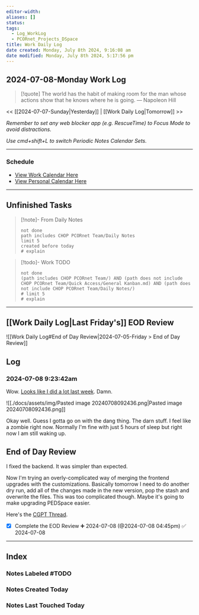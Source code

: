 ```yaml
---
editor-width: 
aliases: []
status: 
tags:
  - Log_WorkLog
  - PCORnet_Projects_DSpace
title: Work Daily Log
date created: Monday, July 8th 2024, 9:16:08 am
date modified: Monday, July 8th 2024, 5:17:56 pm
---
```


## 2024-07-08-Monday Work Log

> [!quote] The world has the habit of making room for the man whose actions show that he knows where he is going.
> — Napoleon Hill

<< [[2024-07-07-Sunday|Yesterday]] | [[Work Daily Log|Tomorrow]] >>

_Remember to set any web blocker app (e.g. RescueTime) to Focus Mode to avoid distractions._

_Use cmd+shift+L to switch Periodic Notes Calendar Sets._

---

### Schedule

- [View Work Calendar Here](https://outlook.office.com/calendar/view/week)
- [View Personal Calendar Here](https://calendar.google.com/calendar/u/0/r)

---

## Unfinished Tasks

> [!note]- From Daily Notes
> ```tasks
> not done
> path includes CHOP PCORnet Team/Daily Notes
> limit 5
> created before today
> # explain
> ```

> [!todo]- Work TODO
> ```tasks
> not done
> (path includes CHOP PCORnet Team/) AND (path does not include CHOP PCORnet Team/Quick Access/General Kanban.md) AND (path does not include CHOP PCORnet Team/Daily Notes/)
> # limit 5
> # explain
> ```

---

## [[Work Daily Log|Last Friday's]] EOD Review

![[Work Daily Log#End of Day Review|2024-07-05-Friday > End of Day Review]]

## Log

### 2024-07-08 9:23:42am

Wow. [Looks like I did a lot last week](https://dspace-org.slack.com/archives/C3V628QNN/p1720215840715069?thread_ts=1720207152.337519&cid=C3V628QNN). Damn.

![[./docs/assets/img/Pasted image 20240708092436.png|Pasted image 20240708092436.png]]

Okay well. Guess I gotta go on with the dang thing. The darn stuff. I feel like a zombie right now. Normally I'm fine with just 5 hours of sleep but right now I am still waking up.

## End of Day Review

I fixed the backend. It was simpler than expected.

Now I'm trying an overly-complicated way of merging the frontend upgrades with the customizations. Basically tomorrow I need to do another dry run, add all of the changes made in the new version, pop the stash and overwrite the files. This was too complicated though. Maybe it's going to make upgrading PEDSpace easier.

Here's the [CGPT Thread](https://chatgpt.com/c/e59b02ae-b27a-46ca-b2f0-54e480762faf).

- [x] Complete the EOD Review ➕ 2024-07-08 (@2024-07-08 04:45pm) ✅ 2024-07-08

---

## Index

### Notes Labeled \#TODO



### Notes Created Today



### Notes Last Touched Today


